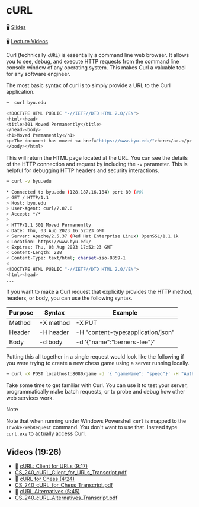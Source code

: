 # cURL

🖥️ [Slides](https://docs.google.com/presentation/d/1pM_tUVD7c6kWpHkEwuRpbWmoBFss3GuK/edit?usp=sharing&ouid=114081115660452804792&rtpof=true&sd=true)

🖥️ [Lecture Videos](#videos)

Curl (technically `cURL`) is essentially a command line web browser. It allows you to see, debug, and execute HTTP requests from the command line console window of any operating system. This makes Curl a valuable tool for any software engineer.

The most basic syntax of curl is to simply provide a URL to the Curl application.

```sh
➜  curl byu.edu

<!DOCTYPE HTML PUBLIC "-//IETF//DTD HTML 2.0//EN">
<html><head>
<title>301 Moved Permanently</title>
</head><body>
<h1>Moved Permanently</h1>
<p>The document has moved <a href="https://www.byu.edu/">here</a>.</p>
</body></html>
```

This will return the HTML page located at the URL. You can see the details of the HTTP connection and request by including the `-v` parameter. This is helpful for debugging HTTP headers and security interactions.

```sh
➜ curl -v byu.edu

* Connected to byu.edu (128.187.16.184) port 80 (#0)
> GET / HTTP/1.1
> Host: byu.edu
> User-Agent: curl/7.87.0
> Accept: */*
>
< HTTP/1.1 301 Moved Permanently
< Date: Thu, 03 Aug 2023 16:52:23 GMT
< Server: Apache/2.5.37 (Red Hat Enterprise Linux) OpenSSL/1.1.1k
< Location: https://www.byu.edu/
< Expires: Thu, 03 Aug 2023 17:52:23 GMT
< Content-Length: 228
< Content-Type: text/html; charset=iso-8859-1
<
<!DOCTYPE HTML PUBLIC "-//IETF//DTD HTML 2.0//EN">
<html><head>
...
```

If you want to make a Curl request that explicitly provides the HTTP method, headers, or body, you can use the following syntax.

| Purpose | Syntax    | Example                            |
| ------- | --------- | ---------------------------------- |
| Method  | -X method | -X PUT                             |
| Header  | -H header | -H "content-type:application/json" |
| Body    | -d body   | -d '{"name":"berners-lee"}'        |

Putting this all together in a single request would look like the following if you were trying to create a new chess game using a server running locally.

```sh
➜ curl -X POST localhost:8080/game -d '{ "gameName": "speed"}' -H "Authorization:607b0857"
```

Take some time to get familiar with Curl. You can use it to test your server, programmatically make batch requests, or to probe and debug how other web services work.

> [!NOTE]
> Note that when running under Windows Powershell `curl` is mapped to the `Invoke-WebRequest` command. You don't want to use that. Instead type `curl.exe` to actually access Curl.

## <a name="videos"></a>Videos (19:26)

- 🎥 [cURL: Client for URLs (9:17)](https://byu.hosted.panopto.com/Panopto/Pages/Viewer.aspx?id=16506fca-9d4b-4f5e-89ad-b185015d13e5)
- [CS_240_cURL_Client_for_URLs_Transcript.pdf](https://github.com/user-attachments/files/17737197/CS_240_cURL_Client_for_URLs_Transcript.pdf)
- 🎥 [cURL for Chess (4:24)](https://byu.hosted.panopto.com/Panopto/Pages/Viewer.aspx?id=07ab3fff-d972-45b1-9f9f-b185015fdf9f)
- [CS_240_cURL_for_Chess_Transcript.pdf](https://github.com/user-attachments/files/17737202/CS_240_cURL_for_Chess_Transcript.pdf)
- 🎥 [cURL Alternatives (5:45)](https://byu.hosted.panopto.com/Panopto/Pages/Viewer.aspx?id=10dd7fb8-74c3-4b05-a2db-b18501615517)
- [CS_240_cURL_Alternatives_Transcript.pdf](https://github.com/user-attachments/files/17737211/CS_240_cURL_Alternatives_Transcript.pdf)
